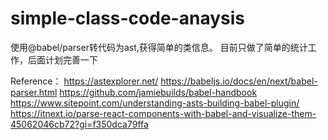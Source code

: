 # simple-class-code-anaysis

使用@babel/parser转代码为ast,获得简单的类信息。
目前只做了简单的统计工作，后面计划完善一下

Reference：
https://astexplorer.net/
https://babeljs.io/docs/en/next/babel-parser.html
https://github.com/jamiebuilds/babel-handbook
https://www.sitepoint.com/understanding-asts-building-babel-plugin/
https://itnext.io/parse-react-components-with-babel-and-visualize-them-45062046cb72?gi=f350dca79ffa
